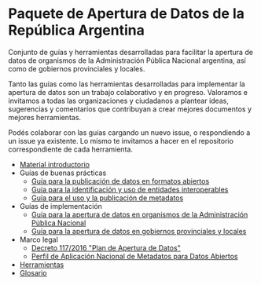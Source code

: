# Paquete de Apertura de Datos de la República Argentina

Conjunto de guías y herramientas desarrolladas para facilitar la apertura de datos de organismos de la Administración Pública Nacional argentina, así como de gobiernos provinciales y locales.

Tanto las guías como las herramientas desarrolladas para implementar la apertura de datos son un trabajo colaborativo y en progreso. Valoramos e invitamos a todas las organizaciones y ciudadanos a plantear ideas, sugerencias y comentarios que contribuyan a crear mejores documentos y mejores herramientas.

Podés colaborar con las guías cargando un nuevo issue, o respondiendo a un issue ya existente. Lo mismo te invitamos a hacer en el repositorio correspondiente de cada herramienta.

* [Material introductorio](https://www.argentina.gob.ar/sites/default/files/2._kit_de_datos_abiertos.pdf)
    <!-- - [Kit de datos abiertos](https://www.argentina.gob.ar/sites/default/files/2._kit_de_datos_abiertos.pdf) -->
* Guías de buenas prácticas
    - [Guía para la publicación de datos en formatos abiertos](guia-abiertos.md)
    - [Guía para la identificación y uso de entidades interoperables](guia-interoperables.md)
    - [Guía para el uso y la publicación de metadatos](guia-metadatos.md)
* Guías de implementación
    - [Guía para la apertura de datos en organismos de la Administración Pública Nacional](guia-apn.md)
    - [Guía para la apertura de datos en gobiernos provinciales y locales](guia-subnacionales.md)
* Marco legal
    - [Decreto 117/2016 "Plan de Apertura de Datos"](decreto-117-2016.md)
    - [Perfil de Aplicación Nacional de Metadatos para Datos Abiertos](perfil-metadatos.md)
* [Herramientas](herramientas.md)
* [Glosario](glosario.md)

